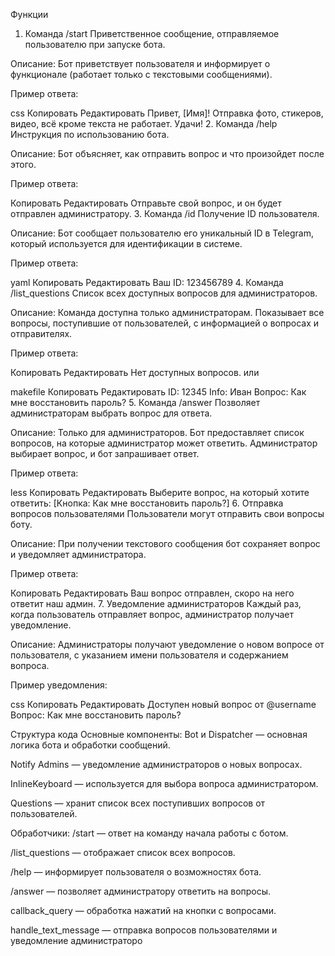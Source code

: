 Функции
1. Команда /start
Приветственное сообщение, отправляемое пользователю при запуске бота.

Описание: Бот приветствует пользователя и информирует о функционале (работает только с текстовыми сообщениями).

Пример ответа:

css
Копировать
Редактировать
Привет, [Имя]! Отправка фото, стикеров, видео, всё кроме текста не работает. Удачи!
2. Команда /help
Инструкция по использованию бота.

Описание: Бот объясняет, как отправить вопрос и что произойдет после этого.

Пример ответа:

Копировать
Редактировать
Отправьте свой вопрос, и он будет отправлен администратору.
3. Команда /id
Получение ID пользователя.

Описание: Бот сообщает пользователю его уникальный ID в Telegram, который используется для идентификации в системе.

Пример ответа:

yaml
Копировать
Редактировать
Ваш ID: 123456789
4. Команда /list_questions
Список всех доступных вопросов для администраторов.

Описание: Команда доступна только администраторам. Показывает все вопросы, поступившие от пользователей, с информацией о вопросах и отправителях.

Пример ответа:

Копировать
Редактировать
Нет доступных вопросов.
или

makefile
Копировать
Редактировать
ID: 12345
Info: Иван
Вопрос: Как мне восстановить пароль?
5. Команда /answer
Позволяет администраторам выбрать вопрос для ответа.

Описание: Только для администраторов. Бот предоставляет список вопросов, на которые администратор может ответить. Администратор выбирает вопрос, и бот запрашивает ответ.

Пример ответа:

less
Копировать
Редактировать
Выберите вопрос, на который хотите ответить:
[Кнопка: Как мне восстановить пароль?]
6. Отправка вопросов пользователями
Пользователи могут отправить свои вопросы боту.

Описание: При получении текстового сообщения бот сохраняет вопрос и уведомляет администратора.

Пример ответа:

Копировать
Редактировать
Ваш вопрос отправлен, скоро на него ответит наш админ.
7. Уведомление администраторов
Каждый раз, когда пользователь отправляет вопрос, администратор получает уведомление.

Описание: Администраторы получают уведомление о новом вопросе от пользователя, с указанием имени пользователя и содержанием вопроса.

Пример уведомления:

css
Копировать
Редактировать
Доступен новый вопрос от @username
Вопрос: Как мне восстановить пароль?



Структура кода
Основные компоненты:
Bot и Dispatcher — основная логика бота и обработки сообщений.

Notify Admins — уведомление администраторов о новых вопросах.

InlineKeyboard — используется для выбора вопроса администратором.

Questions — хранит список всех поступивших вопросов от пользователей.

Обработчики:
/start — ответ на команду начала работы с ботом.

/list_questions — отображает список всех вопросов.

/help — информирует пользователя о возможностях бота.

/answer — позволяет администратору ответить на вопросы.

callback_query — обработка нажатий на кнопки с вопросами.

handle_text_message — отправка вопросов пользователями и уведомление администраторо